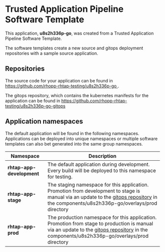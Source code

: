 # Trusted Application Pipeline Software Template

This application, **u8s2h336p-go**, was created from a Trusted Application Pipeline Software Template.

The software templates create a new source and gitops deployment repositories with a sample source application. 

## Repositories

The source code for your application can be found in [https://github.com/rhopp-rhtap-testing/u8s2h336p-go ](https://github.com/rhopp-rhtap-testing/u8s2h336p-go ).
 
The gitops repository, which contains the kubernetes manifests for the application can be found in 
[https://github.com/rhopp-rhtap-testing/u8s2h336p-go-gitops ](https://github.com/rhopp-rhtap-testing/u8s2h336p-go-gitops ) 

## Application namespaces 

The default application will be found in the following namespaces. Applications can be deployed into unique namespaces or multiple software templates can also bet generated into the same group namespaces.  

|  Namespace   |  Description   |  
| -------- | -------- |   
| **rhtap-app-development** | The default application during development. Every build will be deployed to this namespace for testing. | 
| **rhtap-app-stage** | The staging namespace for this application. Promotion from development to stage is manual via an update to the [gitops repository](https://github.com/rhopp-rhtap-testing/u8s2h336p-go-gitops ) in the components/u8s2h336p-go/overlays/prod directory |  
| **rhtap-app-prod** | The production namespace for this application. Promotion from stage to production is manual via an update to the [gitops repository](https://github.com/rhopp-rhtap-testing/u8s2h336p-go-gitops ) in the components/u8s2h336p-go/overlays/prod directory | 